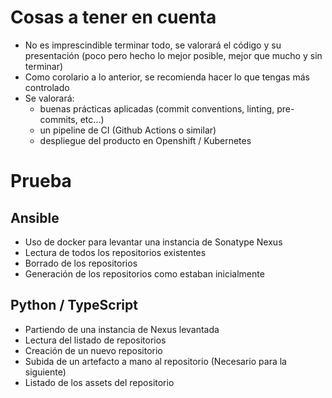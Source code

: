 # Cosas a tener en cuenta

* No es imprescindible terminar todo, se valorará el código y su presentación (poco pero hecho lo mejor posible, mejor que mucho y sin terminar)
* Como corolario a lo anterior, se recomienda hacer lo que tengas más controlado
* Se valorará:
  * buenas prácticas aplicadas (commit conventions, linting, pre-commits, etc...)
  * un pipeline de CI (Github Actions o similar)
  * despliegue del producto en Openshift / Kubernetes

# Prueba

## Ansible

* Uso de docker para levantar una instancia de Sonatype Nexus
* Lectura de todos los repositorios existentes
* Borrado de los repositorios
* Generación de los repositorios como estaban inicialmente

## Python / TypeScript

* Partiendo de una instancia de Nexus levantada
* Lectura del listado de repositorios
* Creación de un nuevo repositorio
* Subida de un artefacto a mano al repositorio (Necesario para la siguiente)
* Listado de los assets del repositorio
